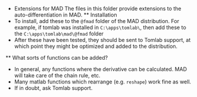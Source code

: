 * Extensions for MAD
The files in this folder provide extensions to the auto-differentiation in MAD.
** Installation
* To install, add these to the `@fmad` folder of the MAD  distribution.  For example, if tomlab was installed in `C:\apps\tomlab\`, then add these to the `C:\apps\tomlab\mad\@fmad` folder
* After these have been tested, they should be sent to Tomlab support, at which point they might be optimized and added to the distribution.

** What sorts of functions can be added?
* In general, any functions where the derivative can be calculated.  MAD will take care of the chain rule, etc.
* Many matlab functions which rearrange (e.g. `reshape`) work fine as well.
* If in doubt, ask Tomlab support.